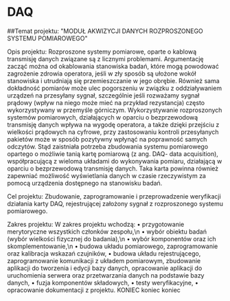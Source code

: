 # DAQ
##Temat projektu: "MODUŁ AKWIZYCJI DANYCH ROZPROSZONEGO SYSTEMU POMIAROWEGO"

Opis projektu:  Rozproszone systemy pomiarowe, oparte o kablową transmisję danych związane są
z licznymi problemami. Argumentację zacząć można od okablowania stanowiska badań, które
mogą powodować zagrożenie zdrowia operatora, jeśli w zły sposób są ułożone wokół
stanowiska i utrudniają się przemieszczanie w jego obrębie. Również sama dokładność
pomiarów może ulec pogorszeniu w związku z oddziaływaniem urządzeń na przesyłany
sygnał, szczególnie jeśli rozważamy sygnał prądowy (wpływ na niego może mieć na przykład
rezystancja) często wykorzystywany w przemyśle górniczym.
Wykorzystywanie rozproszonych systemów pomiarowych, działających w oparciu
o bezprzewodową transmisję danych wpływa na wygodę operatora, a także dzięki przejściu
z wielkości prądowych na cyfrowe, przy zastosowaniu kontroli przesyłanych pakietów może
w sposób pozytywny wpłynąć na poprawność samych odczytów.
Stąd zaistniała potrzeba zbudowania systemu pomiarowego opartego o możliwie tanią
kartę pomiarową (z ang. DAQ- data acquisition), współpracującą z wieloma układami do
wykonywania pomiaru, działającą w oparciu o bezprzewodową transmisję danych. Taka karta
powinna również zapewniać możliwość wyświetlania danych w czasie rzeczywistym za
pomocą urządzenia dostępnego na stanowisku badań.

Cel projektu:    Zbudowanie, zaprogramowanie i przeprowadzenie weryfikacji działania karty DAQ,
rejestrującej założony sygnał z rozproszonego systemu pomiarowego.

Zakres projektu:   W zakres projektu wchodzą:
• przygotowanie merytoryczne wszystkich członków zespołu,\n
• wybór obiektu badań (wybór wielkości fizycznej do badania),\n
• wybór komponentów oraz ich skomplementowanie,\n
• budowa układu pomiarowego, zaprogramowanie oraz kalibracja wskazań
czujników,
• budowa układu rejestrującego, zaprogramowanie komunikacji z układem
pomiarowym, zbudowanie aplikacji do tworzenia i edycji bazy danych,
opracowanie aplikacji do uruchomienia serwera oraz przetwarzania danych na
podstawie bazy danych,
• fuzja komponentów składowych,
• testy weryfikacyjne,
• opracowanie dokumentacji z projektu.
KONIEC
koniec koniec

